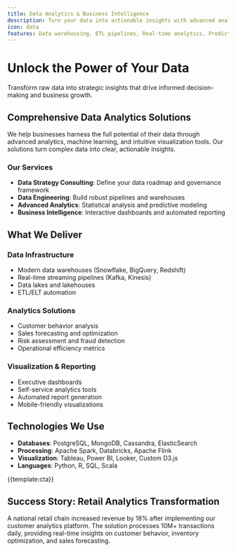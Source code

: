 ```yaml
---
title: Data Analytics & Business Intelligence
description: Turn your data into actionable insights with advanced analytics, visualization, and reporting solutions
icon: data
features: Data warehousing, ETL pipelines, Real-time analytics, Predictive modeling, Data visualization, Custom reporting
---
```


# Unlock the Power of Your Data

Transform raw data into strategic insights that drive informed decision-making and business growth.

## Comprehensive Data Analytics Solutions

We help businesses harness the full potential of their data through advanced analytics, machine learning, and intuitive visualization tools. Our solutions turn complex data into clear, actionable insights.

### Our Services

- **Data Strategy Consulting**: Define your data roadmap and governance framework
- **Data Engineering**: Build robust pipelines and warehouses
- **Advanced Analytics**: Statistical analysis and predictive modeling
- **Business Intelligence**: Interactive dashboards and automated reporting

## What We Deliver

### Data Infrastructure

- Modern data warehouses (Snowflake, BigQuery, Redshift)
- Real-time streaming pipelines (Kafka, Kinesis)
- Data lakes and lakehouses
- ETL/ELT automation

### Analytics Solutions

- Customer behavior analysis
- Sales forecasting and optimization
- Risk assessment and fraud detection
- Operational efficiency metrics

### Visualization & Reporting

- Executive dashboards
- Self-service analytics tools
- Automated report generation
- Mobile-friendly visualizations

## Technologies We Use

- **Databases**: PostgreSQL, MongoDB, Cassandra, ElasticSearch
- **Processing**: Apache Spark, Databricks, Apache Flink
- **Visualization**: Tableau, Power BI, Looker, Custom D3.js
- **Languages**: Python, R, SQL, Scala

{{template:cta}}

## Success Story: Retail Analytics Transformation

A national retail chain increased revenue by 18% after implementing our customer analytics platform. The solution processes 10M+ transactions daily, providing real-time insights on customer behavior, inventory optimization, and sales forecasting.
